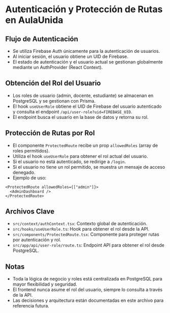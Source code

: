 # Autenticación y Protección de Rutas en AulaUnida

## Flujo de Autenticación
- Se utiliza Firebase Auth únicamente para la autenticación de usuarios.
- Al iniciar sesión, el usuario obtiene un UID de Firebase.
- El estado de autenticación y el usuario actual se gestionan globalmente mediante un AuthProvider (React Context).

## Obtención del Rol del Usuario
- Los roles de usuario (admin, docente, estudiante) se almacenan en PostgreSQL y se gestionan con Prisma.
- El hook `useUserRole` obtiene el UID de Firebase del usuario autenticado y consulta el endpoint `/api/user-role?uid=FIREBASE_UID`.
- El endpoint busca el usuario en la base de datos y retorna su rol.

## Protección de Rutas por Rol
- El componente `ProtectedRoute` recibe un prop `allowedRoles` (array de roles permitidos).
- Utiliza el hook `useUserRole` para obtener el rol actual del usuario.
- Si el usuario no está autenticado, se redirige a `/login`.
- Si el usuario no tiene un rol permitido, se muestra un mensaje de acceso denegado.
- Ejemplo de uso:

```tsx
<ProtectedRoute allowedRoles={["admin"]}>
  <AdminDashboard />
</ProtectedRoute>
```

## Archivos Clave
- `src/context/authContext.tsx`: Contexto global de autenticación.
- `src/hooks/useUserRole.ts`: Hook para obtener el rol desde la API.
- `src/components/ProtectedRoute.tsx`: Componente para proteger rutas por autenticación y rol.
- `src/app/api/user-role/route.ts`: Endpoint API para obtener el rol desde PostgreSQL.

## Notas
- Toda la lógica de negocio y roles está centralizada en PostgreSQL para mayor flexibilidad y seguridad.
- El frontend nunca asume el rol del usuario, siempre lo consulta a través de la API.
- Las decisiones y arquitectura están documentadas en este archivo para referencia futura.
